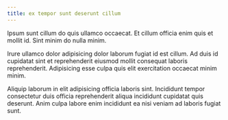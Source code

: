 ```yaml
---
title: ex tempor sunt deserunt cillum
---
```


Ipsum sunt cillum do quis ullamco occaecat. Et cillum officia enim quis et mollit id. Sint minim do nulla minim.

Irure ullamco dolor adipisicing dolor laborum fugiat id est cillum. Ad duis id cupidatat sint et reprehenderit eiusmod mollit consequat laboris reprehenderit. Adipisicing esse culpa quis elit exercitation occaecat minim minim.

Aliquip laborum in elit adipisicing officia laboris sint. Incididunt tempor consectetur duis officia reprehenderit aliqua incididunt cupidatat quis deserunt. Anim culpa labore enim incididunt ea nisi veniam ad laboris fugiat sunt.